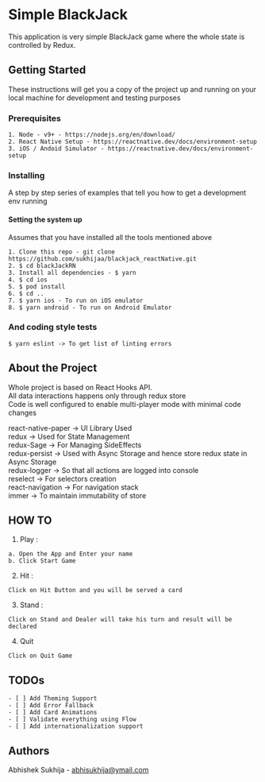 # Simple BlackJack

This application is very simple BlackJack game where the whole state is controlled by Redux.

## Getting Started

These instructions will get you a copy of the project up and running on your local machine for development and testing purposes

### Prerequisites

```
1. Node - v9+ - https://nodejs.org/en/download/
2. React Native Setup - https://reactnative.dev/docs/environment-setup
3. iOS / Andoid Simulator - https://reactnative.dev/docs/environment-setup
```

### Installing

A step by step series of examples that tell you how to get a development env running

#### Setting the system up
Assumes that you have installed all the tools mentioned above 

```
1. Clone this repo - git clone https://github.com/sukhijaa/blackjack_reactNative.git
2. $ cd blackJackRN
3. Install all dependencies - $ yarn
4. $ cd ios
5. $ pod install
6. $ cd ..
7. $ yarn ios - To run on iOS emulator
8. $ yarn android - To run on Android Emulator
```

### And coding style tests

```
$ yarn eslint -> To get list of linting errors
```

## About the Project

Whole project is based on React Hooks API.  
All data interactions happens only through redux store  
Code is well configured to enable multi-player mode with minimal code changes  

react-native-paper -> UI Library Used  
redux -> Used for State Management  
redux-Sage -> For Managing SideEffects  
redux-persist -> Used with Async Storage and hence store redux state in Async Storage  
redux-logger -> So that all actions are logged into console  
reselect -> For selectors creation  
react-navigation -> For navigation stack  
immer -> To maintain immutability of store  


## HOW TO
1. Play : 
```
a. Open the App and Enter your name
b. Click Start Game
```

2. Hit : 
```
Click on Hit Button and you will be served a card
```
3. Stand : 
```
Click on Stand and Dealer will take his turn and result will be declared
```
4. Quit
```
Click on Quit Game
```

## TODOs
```
- [ ] Add Theming Support
- [ ] Add Error Fallback
- [ ] Add Card Animations
- [ ] Validate everything using Flow
- [ ] Add internationalization support

```
## Authors

Abhishek Sukhija - abhisukhija@ymail.com


